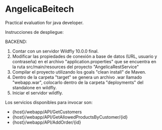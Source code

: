 # AngelicaBeitech
Practical evaluation for java developer.

Instrucciones de despliegue:

BACKEND:
1. Contar con un servidor Wildfly 10.0.0 final.
2. Modificar las propiedades de conexión a base de datos (URL, usuario y contraseña) en el archivo "application.properties" que se encuentra en la ruta src/main/resources del proyecto "AngelicaRestService"
3. Compilar el proyecto utilizando los goals "clean install" de Maven.
4. Dentro de la carpeta "target" se genera un archivo .war llamado "webapp.war", colocarlo dentro de la carpeta "deployments" del standalone en wildfly.
5. Iniciar el servidor wildfly.

Los servicios disponibles para invocar son:

- {host}/webapp/API/GetCustomers
- {host}/webapp/API/GetAllowedProductsByCustomer/{id}
- {host}/webapp/API/AddOrder/{id}
